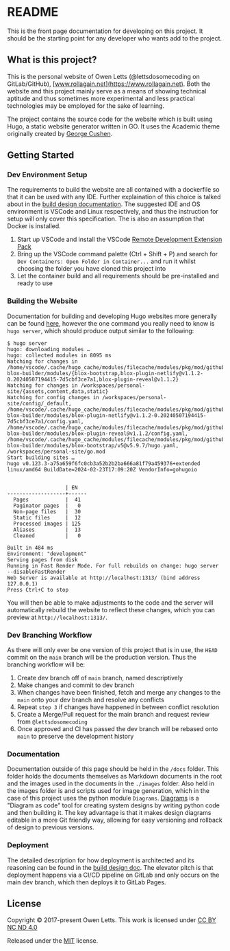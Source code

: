 # README

This is the front page documentation for developing on this project. It should be the starting point for any developer who wants add to the project.

## What is this project?

This is the personal website of Owen Letts (@lettsdosomecoding on GitLab/GitHub), [www.rollagain.net](https://www.rollagain.net). Both the website and this project mainly serve as a means of showing technical aptitude and thus sometimes more experimental and less practical technologies may be employed for the sake of learning.

The project contains the source code for the website which is built using Hugo, a static website generator written in GO. It uses the Academic theme originally created by [George Cushen](https://georgecushen.com/).

## Getting Started

### Dev Environment Setup

The requirements to build the website are all contained with a dockerfile so that it can be used with any IDE. Further explaination of this choice is talked about in the [build design documentation](/docs/build-design.md). The suggested IDE and OS environment is VSCode and Linux respectively, and thus the instruction for setup will only cover this specification. The is also an assumption that Docker is installed.

1. Start up VSCode and install the VSCode [Remote Development Extension Pack](https://marketplace.visualstudio.com/items?itemName=ms-vscode-remote.vscode-remote-extensionpack)
2. Bring up the VSCode command palette (Ctrl + Shift + P) and search for `Dev Containers: Open Folder in Container...` and run it whilst choosing the folder you have cloned this project into
3. Let the container build and all requirements should be pre-installed and ready to use

### Building the Website

Documentation for building and developing Hugo websites more generally can be found [here](https://gohugo.io/getting-started/usage/), however the one command you really need to know is `hugo server`, which should produce output similar to the following:

```
$ hugo server
hugo: downloading modules …
hugo: collected modules in 8095 ms
Watching for changes in /home/vscode/.cache/hugo_cache/modules/filecache/modules/pkg/mod/github.com/!hugo!blox/hugo-blox-builder/modules/{blox-bootstrap,blox-plugin-netlify@v1.1.2-0.20240507194415-7d5cbf3ce7a1,blox-plugin-reveal@v1.1.2}
Watching for changes in /workspaces/personal-site/{assets,content,data,static}
Watching for config changes in /workspaces/personal-site/config/_default, /home/vscode/.cache/hugo_cache/modules/filecache/modules/pkg/mod/github.com/!hugo!blox/hugo-blox-builder/modules/blox-plugin-netlify@v1.1.2-0.20240507194415-7d5cbf3ce7a1/config.yaml, /home/vscode/.cache/hugo_cache/modules/filecache/modules/pkg/mod/github.com/!hugo!blox/hugo-blox-builder/modules/blox-plugin-reveal@v1.1.2/config.yaml, /home/vscode/.cache/hugo_cache/modules/filecache/modules/pkg/mod/github.com/!hugo!blox/hugo-blox-builder/modules/blox-bootstrap/v5@v5.9.7/hugo.yaml, /workspaces/personal-site/go.mod
Start building sites … 
hugo v0.123.3-a75a659f6fc0cb3a52b2b2ba666a81f79a459376+extended linux/amd64 BuildDate=2024-02-23T17:09:20Z VendorInfo=gohugoio


                   | EN   
-------------------+------
  Pages            |  41  
  Paginator pages  |   0  
  Non-page files   |  30  
  Static files     |  12  
  Processed images | 125  
  Aliases          |  13  
  Cleaned          |   0  

Built in 484 ms
Environment: "development"
Serving pages from disk
Running in Fast Render Mode. For full rebuilds on change: hugo server --disableFastRender
Web Server is available at http://localhost:1313/ (bind address 127.0.0.1) 
Press Ctrl+C to stop
```

You will then be able to make adjustments to the code and the server will automatically rebuild the website to reflect these changes, which you can preview at `http://localhost:1313/`.

### Dev Branching Workflow

As there will only ever be one version of this project that is in use, the `HEAD` commit on the `main` branch will be the production version. Thus the branching workflow will be:

1. Create dev branch off of `main` branch, named descriptively
2. Make changes and commit to dev branch
3. When changes have been finished, fetch and merge any changes to the `main` onto your dev branch and resolve any conflicts
4. Repeat `step 3` if changes have happened in between conflict resolution
5. Create a Merge/Pull request for the main branch and request review from `@lettsdosomecoding`
6. Once approved and CI has passed the dev branch will be rebased onto `main` to preserve the development history

### Documentation

Documentation outside of this page should be held in the `/docs` folder. This folder holds the documents themselves as Markdown documents in the root and the images used in the documents in the `./images` folder. Also held in the images folder is and scripts used for image generation, which in the case of this project uses the python module `Diagrams`. [Diagrams](https://diagrams.mingrammer.com/) is a "Diagram as code" tool for creating system designs by writing python code and then building it. The key advantage is that it makes design diagrams editable in a more Git friendly way, allowing for easy versioning and rollback of design to previous versions.

### Deployment

The detailed description for how deployment is architected and its reasoning can be found in the [build design doc](docs/build-design.md). The elevator pitch is that deployment happens via a CI/CD pipeline on GitLab and only occurs on the main dev branch, which then deploys it to GitLab Pages.

## License

Copyright © 2017-present Owen Letts. This work is licensed under [CC BY NC ND 4.0](https://creativecommons.org/licenses/by-nc-nd/4.0)

Released under the [MIT](https://gitlab.com/lettsdosomecoding/personal-site/-/blob/main/LICENSE.md) license.